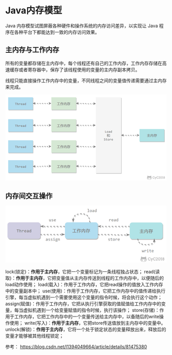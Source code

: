 # Java内存模型
Java 内存模型试图屏蔽各种硬件和操作系统的内存访问差异，以实现让 Java 程序在各种平台下都能达到一致的内存访问效果。

## 主内存与工作内存
所有的变量都存储在主内存中，每个线程还有自己的工作内存，工作内存存储在高速缓存或者寄存器中，保存了该线程使用的变量的主内存副本拷贝。

线程只能直接操作工作内存中的变量，不同线程之间的变量值传递需要通过主内存来完成。

![title](https://raw.githubusercontent.com/pallcard/noteImg/master/noteImg/2020/03/22/1584859773466-1584859773471.png)

## 内存间交互操作

![title](https://raw.githubusercontent.com/pallcard/noteImg/master/noteImg/2020/03/22/1584859825528-1584859825530.png)

lock(锁定)：**作用于主内存**，它把一个变量标记为一条线程独占状态；
read(读取)：**作用于主内存**，它把变量值从主内存传送到线程的工作内存中，以便随后的load动作使用；
load(载入)：作用于工作内存，它把read操作的值放入工作内存中的变量副本中；
use(使用)：作用于工作内存，它把工作内存中的值传递给执行引擎，每当虚拟机遇到一个需要使用这个变量的指令时候，将会执行这个动作；
assign(赋值)：作用于工作内存，它把从执行引擎获取的值赋值给工作内存中的变量，每当虚拟机遇到一个给变量赋值的指令时候，执行该操作；
store(存储)：作用于工作内存，它把工作内存中的一个变量传送给主内存中，以备随后的write操作使用；
write(写入)：**作用于主内存**，它把store传送值放到主内存中的变量中。
unlock(解锁)：**作用于主内存**，它将一个处于锁定状态的变量释放出来，释放后的变量才能够被其他线程锁定；

参考：
https://blog.csdn.net/l1394049664/article/details/81475380










